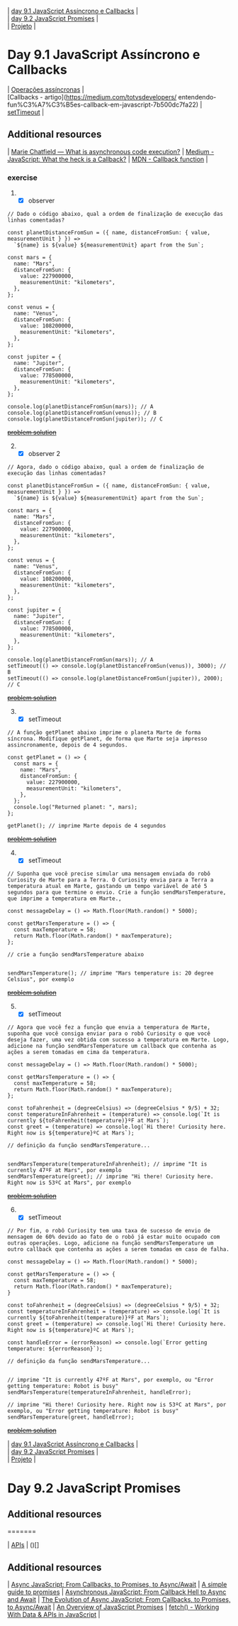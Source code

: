 | [day 9.1 JavaScript Assíncrono e Callbacks](https://github.com/Marcelllombm/trybe-exercises/tree/master/bloco_9#day-91-javascript-ass%C3%ADncrono-e-callbacks) | <br>
| [day 9.2 JavaScript Promises](https://github.com/Marcelllombm/trybe-exercises/tree/master/bloco_9#day-92-javascript-promises) | <br>
| [Projeto]() | <br>

# Day 9.1 JavaScript Assíncrono e Callbacks

| [Operações assíncronas](https://scotch.io/courses/10-need-to-know-javascript-concepts/callbacks-promises-and-async) |  
[Callbacks - artigo](https://medium.com/totvsdevelopers/ entendendo-fun%C3%A7%C3%B5es-callback-em-javascript-7b500dc7fa22) |  
[setTimeout](https://www.w3schools.com/jsref/met_win_settimeout.asp) |

## Additional resources
| [Marie Chatfield — What is asynchronous code execution?](http://mariechatfield.com/tutorials/explanations/asynchronous-code.html) |
[Medium - JavaScript: What the heck is a Callback?](https://codeburst.io/javascript-what-the-heck-is-a-callback-aba4da2deced?gi=fca5d5153b70) |
[MDN - Callback function](https://developer.mozilla.org/en-US/docs/Glossary/Callback_function) |

### exercise

1. - [x] observer

```
// Dado o código abaixo, qual a ordem de finalização de execução das linhas comentadas?

const planetDistanceFromSun = ({ name, distanceFromSun: { value, measurementUnit } }) =>
  `${name} is ${value} ${measurementUnit} apart from the Sun`;

const mars = {
  name: "Mars",
  distanceFromSun: {
    value: 227900000,
    measurementUnit: "kilometers",
  },
};

const venus = {
  name: "Venus",
  distanceFromSun: {
    value: 108200000,
    measurementUnit: "kilometers",
  },
};

const jupiter = {
  name: "Jupiter",
  distanceFromSun: {
    value: 778500000,
    measurementUnit: "kilometers",
  },
};

console.log(planetDistanceFromSun(mars)); // A
console.log(planetDistanceFromSun(venus)); // B
console.log(planetDistanceFromSun(jupiter)); // C
```
~~[problem solution](https://github.com/Marcelllombm/trybe-exercises/blob/master/bloco_9/exercises/9_1/exercise_1.js)~~

2. - [x] observer 2

```
// Agora, dado o código abaixo, qual a ordem de finalização de execução das linhas comentadas?

const planetDistanceFromSun = ({ name, distanceFromSun: { value, measurementUnit } }) =>
  `${name} is ${value} ${measurementUnit} apart from the Sun`;

const mars = {
  name: "Mars",
  distanceFromSun: {
    value: 227900000,
    measurementUnit: "kilometers",
  },
};

const venus = {
  name: "Venus",
  distanceFromSun: {
    value: 108200000,
    measurementUnit: "kilometers",
  },
};

const jupiter = {
  name: "Jupiter",
  distanceFromSun: {
    value: 778500000,
    measurementUnit: "kilometers",
  },
};

console.log(planetDistanceFromSun(mars)); // A
setTimeout(() => console.log(planetDistanceFromSun(venus)), 3000); // B
setTimeout(() => console.log(planetDistanceFromSun(jupiter)), 2000); // C

``` 
~~[problem solution](https://github.com/Marcelllombm/trybe-exercises/blob/master/bloco_9/exercises/9_1/exercise_2.js)~~

3. - [x] setTimeout

```
// A função getPlanet abaixo imprime o planeta Marte de forma síncrona. Modifique getPlanet, de forma que Marte seja impresso assincronamente, depois de 4 segundos.

const getPlanet = () => {
  const mars = {
    name: "Mars",
    distanceFromSun: {
      value: 227900000,
      measurementUnit: "kilometers",
    },
  };
  console.log("Returned planet: ", mars);
};

getPlanet(); // imprime Marte depois de 4 segundos

```
~~[problem solution](https://github.com/Marcelllombm/trybe-exercises/blob/master/bloco_9/exercises/9_1/exercise_3.js)~~

4. - [x] setTimeout

```
// Suponha que você precise simular uma mensagem enviada do robô Curiosity de Marte para a Terra. O Curiosity envia para a Terra a temperatura atual em Marte, gastando um tempo variável de até 5 segundos para que termine o envio. Crie a função sendMarsTemperature, que imprime a temperatura em Marte.,

const messageDelay = () => Math.floor(Math.random() * 5000);

const getMarsTemperature = () => {
  const maxTemperature = 58;
  return Math.floor(Math.random() * maxTemperature);
};

// crie a função sendMarsTemperature abaixo


sendMarsTemperature(); // imprime "Mars temperature is: 20 degree Celsius", por exemplo

```
~~[problem solution](https://github.com/Marcelllombm/trybe-exercises/blob/master/bloco_9/exercises/9_1/exercise_4.js)~~

5. - [x] setTimeout

```
// Agora que você fez a função que envia a temperatura de Marte, suponha que você consiga enviar para o robô Curiosity o que você deseja fazer, uma vez obtida com sucesso a temperatura em Marte. Logo, adicione na função sendMarsTemperature um callback que contenha as ações a serem tomadas em cima da temperatura.

const messageDelay = () => Math.floor(Math.random() * 5000);

const getMarsTemperature = () => {
  const maxTemperature = 58;
  return Math.floor(Math.random() * maxTemperature);
};

const toFahrenheit = (degreeCelsius) => (degreeCelsius * 9/5) + 32;
const temperatureInFahrenheit = (temperature) => console.log(`It is currently ${toFahrenheit(temperature)}ºF at Mars`);
const greet = (temperature) => console.log(`Hi there! Curiosity here. Right now is ${temperature}ºC at Mars`);

// definição da função sendMarsTemperature...


sendMarsTemperature(temperatureInFahrenheit); // imprime "It is currently 47ºF at Mars", por exemplo
sendMarsTemperature(greet); // imprime "Hi there! Curiosity here. Right now is 53ºC at Mars", por exemplo

```
~~[problem solution](https://github.com/Marcelllombm/trybe-exercises/blob/master/bloco_9/exercises/9_1/exercise_5.js)~~

6. - [x] setTimeout

```
// Por fim, o robô Curiosity tem uma taxa de sucesso de envio de mensagem de 60% devido ao fato de o robô já estar muito ocupado com outras operações. Logo, adicione na função sendMarsTemperature um outro callback que contenha as ações a serem tomadas em caso de falha.

const messageDelay = () => Math.floor(Math.random() * 5000);

const getMarsTemperature = () => {
  const maxTemperature = 58;
  return Math.floor(Math.random() * maxTemperature);
}

const toFahrenheit = (degreeCelsius) => (degreeCelsius * 9/5) + 32;
const temperatureInFahrenheit = (temperature) => console.log(`It is currently ${toFahrenheit(temperature)}ºF at Mars`);
const greet = (temperature) => console.log(`Hi there! Curiosity here. Right now is ${temperature}ºC at Mars`);

const handleError = (errorReason) => console.log(`Error getting temperature: ${errorReason}`);

// definição da função sendMarsTemperature...


// imprime "It is currently 47ºF at Mars", por exemplo, ou "Error getting temperature: Robot is busy"
sendMarsTemperature(temperatureInFahrenheit, handleError);

// imprime "Hi there! Curiosity here. Right now is 53ºC at Mars", por exemplo, ou "Error getting temperature: Robot is busy"
sendMarsTemperature(greet, handleError);
```
~~[problem solution](https://github.com/Marcelllombm/trybe-exercises/blob/master/bloco_9/exercises/9_1/exercise_6.js)~~

| [day 9.1 JavaScript Assíncrono e Callbacks](https://github.com/Marcelllombm/trybe-exercises/tree/master/bloco_9#day-91-javascript-ass%C3%ADncrono-e-callbacks) | <br>
| [day 9.2 JavaScript Promises](https://github.com/Marcelllombm/trybe-exercises/tree/master/bloco_9#day-92-javascript-promises) | <br>
| [Projeto]() | <br>

# Day 9.2 JavaScript Promises


## Additional resources
=======
 
 | [APIs](https://medium.com/@perrysetgo/what-exactly-is-an-api-69f36968a41f) | ()[]
 
## Additional resources

 | [Async JavaScript: From Callbacks, to Promises, to Async/Await](https://ui.dev/async-javascript-from-callbacks-to-promises-to-async-await/) | [A simple guide to promises](https://codeburst.io/a-simple-guide-to-es6-promises-d71bacd2e13a) | [Asynchronous JavaScript: From Callback Hell to Async and Await](https://www.toptal.com/javascript/asynchronous-javascript-async-await-tutorial) | [The Evolution of Async JavaScript: From Callbacks, to Promises, to Async/Await](https://www.freecodecamp.org/news/the-evolution-of-async-javascript-from-callbacks-to-promises-to-async-await-e73b047f2f40/) | [An Overview of JavaScript Promises](https://www.sitepoint.com/overview-javascript-promises/) | [fetch() - Working With Data & APIs in JavaScript](https://www.youtube.com/watch?v=tc8DU14qX6I) | 

